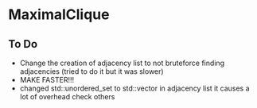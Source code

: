 # MaximalClique

## To Do

* Change the creation of adjacency list to not bruteforce finding adjacencies (tried to do it but it was slower)
* MAKE FASTER!!!
* changed std::unordered_set to std::vector in adjacency list it causes a lot of overhead check others
